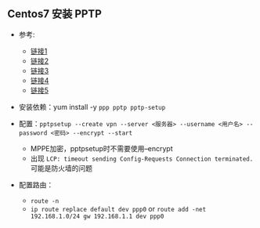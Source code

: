 ## Centos7 安装 PPTP

- 参考: 
  - [链接1](http://www.voidcn.com/article/p-gzwmgmpw-kv.html)
  - [链接2](http://blog.sina.com.cn/s/blog_beebb7590102wqh5.html)
  - [链接3](https://www.alibabacloud.com/help/zh/faq-detail/41345.htm#CentOSVPNclient)
  - [链接4](http://www.linuxdiyf.com/linux/31936.html)
  - [链接5](https://blog.csdn.net/liangxin95/article/details/79733180)

- 安装依赖：yum install -y `ppp pptp pptp-setup`
- 配置：`pptpsetup --create vpn --server <服务器> --username <用户名> --password <密码> --encrypt --start`
  - MPPE加密，pptpsetup时不需要使用–encrypt
  - 出现 `LCP: timeout sending Config-Requests
        Connection terminated.` 可能是防火墙的问题
- 配置路由：
  - `route -n`
  - `ip route replace default dev ppp0` or `route add -net 192.168.1.0/24 gw 192.168.1.1 dev ppp0`
